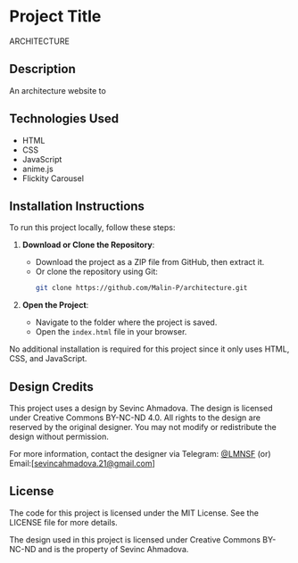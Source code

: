 # Project Title

ARCHITECTURE

## Description

An architecture website to

## Technologies Used

- HTML
- CSS
- JavaScript
- anime.js
- Flickity Carousel

## Installation Instructions

To run this project locally, follow these steps:

1. **Download or Clone the Repository**:

   - Download the project as a ZIP file from GitHub, then extract it.
   - Or clone the repository using Git:
     ```bash
     git clone https://github.com/Malin-P/architecture.git
     ```

2. **Open the Project**:
   - Navigate to the folder where the project is saved.
   - Open the `index.html` file in your browser.

No additional installation is required for this project since it only uses HTML, CSS, and JavaScript.

## Design Credits

This project uses a design by Sevinc Ahmadova. The design is licensed under Creative Commons BY-NC-ND 4.0. All rights to the design are reserved by the original designer. You may not modify or redistribute the design without permission.

For more information, contact the designer via Telegram: [@LMNSF](https://t.me/LMNSF) (or) Email:[sevincahmadova.21@gmail.com]

## License

The code for this project is licensed under the MIT License. See the LICENSE file for more details.

The design used in this project is licensed under Creative Commons BY-NC-ND and is the property of Sevinc Ahmadova.

